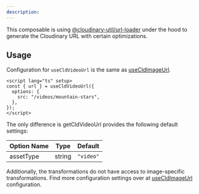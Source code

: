 ```yaml
---
description:
---
```


This composable is using [@cloudinary-util/url-loader](https://github.com/colbyfayock/cloudinary-util/tree/main/packages/url-loader) under the hood to generate the Cloudinary URL with certain optimizations.

## Usage

Configuration for `useCldVideoUrl` is the same as [useCldImageUrl](usecldimageurl).

```vue
<script lang="ts" setup>
const { url } = useCldVideoUrl({
  options: {
    src: "/videos/mountain-stars",
  },
});
</script>
```

 The only difference is getCldVideoUrl provides the following default settings:

| Option Name | Type   | Default   |
| ----------- | ------ | --------- |
| assetType   | string | `"video"` |

Additionally, the transformations do not have access to image-specific transformations.
Find more configuration settings over at [useCldImageUrl](usecldimageurl#configuration) configuration.
